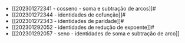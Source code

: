 - [[202301272341 - cosseno - soma e subtração de arcos]]#
- [[202301272344 - identidades de cofunção]]#
- [[202301272343 - identidades de paridade]]#
- [[202301292052 - identidades de redução de expoente]]#
- [[202301292057 - seno - identidades de soma e subtração de arco]]